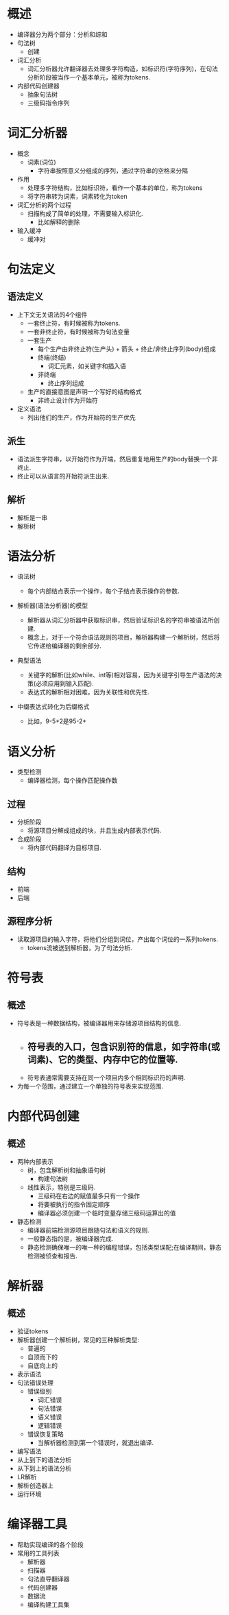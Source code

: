# 概述
- 编译器分为两个部分：分析和综和
- 句法树
	- 创建
- 词汇分析
	- 词汇分析器允许翻译器去处理多字符构造，如标识符(字符序列)，在句法分析阶段被当作一个基本单元，被称为tokens.
- 内部代码创建器
	- 抽象句法树
	- 三级码指令序列

# 词汇分析器
- 概念
	- 词素(词位)
		- 字符串按照意义分组成的序列，通过字符串的空格来分隔
- 作用
    - 处理多字符结构，比如标识符，看作一个基本的单位，称为tokens
    - 将字符串转为词素，词素转化为token
- 词汇分析的两个过程
	- 扫描构成了简单的处理，不需要输入标识化.
		- 比如解释的删除
- 输入缓冲
	- 缓冲对

# 句法定义
## 语法定义
- 上下文无关语法的4个组件
	- 一套终止符，有时候被称为tokens.
	- 一套非终止符，有时候被称为句法变量
	- 一套生产
		- 每个生产由非终止符(生产头) + 箭头 + 终止/非终止序列(body)组成
		- 终端(终结)
			- 词汇元素，如关键字和插入语
		- 非终端
			- 终止序列组成
	- 生产的直接意图是声明一个写好的结构格式
		- 非终止设计作为开始符
- 定义语法
	- 列出他们的生产，作为开始符的生产优先

## 派生
- 语法派生字符串，以开始符作为开端，然后重复地用生产的body替换一个非终止.
- 终止可以从语言的开始符派生出来.

## 解析
- 解析是一串
- 解析树

# 语法分析
- 语法树
	- 每个内部结点表示一个操作，每个子结点表示操作的参数.
- 解析器(语法分析器)的模型
	- 解析器从词汇分析器中获取标识串，然后验证标识名的字符串被语法所创建.
	- 概念上，对于一个符合语法规则的项目，解析器构建一个解析树，然后将它传递给编译器的剩余部分.

- 典型语法
	- 关键字的解析(比如while、int等)相对容易，因为关键字引导生产语法的决策(必须应用到输入匹配).
	- 表达式的解析相对困难，因为关联性和优先性. 
- 中缀表达式转化为后缀格式
	- 比如，9-5+2是95-2+

# 语义分析
- 类型检测
	- 编译器检测，每个操作匹配操作数


## 过程
- 分析阶段
	- 将源项目分解成组成的块，并且生成内部表示代码.
- 合成阶段
	- 将内部代码翻译为目标项目.

## 结构
- 前端
- 后端

## 源程序分析
- 读取源项目的输入字符，将他们分组到词位，产出每个词位的一系列tokens.
	- tokens流被送到解析器，为了句法分析.


# 符号表
## 概述
- 符号表是一种数据结构，被编译器用来存储源项目结构的信息.
	- 符号表的入口，包含识别符的信息，如字符串(或词素)、它的类型、内存中它的位置等.
		- 
	- 符号表通常需要支持在同一个项目内多个相同标识符的声明.
- 为每一个范围，通过建立一个单独的符号表来实现范围.

# 内部代码创建
## 概述
- 两种内部表示
	- 树，包含解析树和抽象语句树
		- 构建句法树
	- 线性表示，特别是三级码.
	    - 三级码在右边的赋值最多只有一个操作
		- 将要被执行的指令固定顺序
		- 编译器必须创建一个临时变量存储三级码运算出的值
- 静态检测
	- 编译器前端检测源项目跟随句法和语义的规则.
	- 一般静态指的是，被编译器完成.
	- 静态检测确保唯一的唯一种的编程错误，包括类型误配;在编译期间，静态检测被侦查和报告.

# 解析器
## 概述
- 验证tokens
- 解析器创建一个解析树，常见的三种解析类型:
	- 普遍的
	- 自顶而下的
	- 自底向上的
- 表示语法
- 句法错误处理
	- 错误级别
		- 词汇错误
		- 句法错误
		- 语义错误
		- 逻辑错误
	- 错误恢复策略
		- 当解析器检测到第一个错误时，就退出编译.
- 编写语法
- 从上到下的语法分析
- 从下到上的语法分析
- LR解析
- 解析创造器上
- 运行环境

# 编译器工具
- 帮助实现编译的各个阶段
- 常用的工具列表
	- 解析器
	- 扫描器
	- 句法直导翻译器
	- 代码创建器
	- 数据流
	- 编译构建工具集
